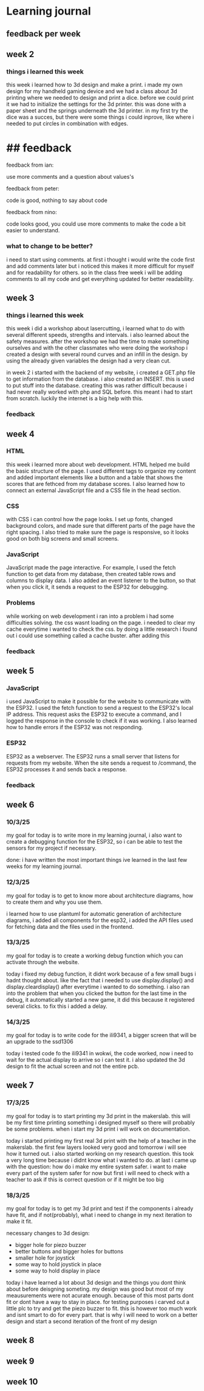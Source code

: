 # Learning journal

## feedback per week

## week 2

### things i learned this week
this week i learned how to 3d design and make a print. i made my own design for my handheld gaming device and we had a class about 3d printing where we needed to design and print a dice. before we could print it we had to initialize the settings for the 3d printer. this was done with a paper sheet and the springs underneath the 3d printer.
in my first try the dice was a succes, but there were some things i could inprove, like where i needed to put circles in combination with edges.

# ## feedback
feedback from ian: 

use more comments and a question about values's

feedback from peter:

code is good, nothing to say about code

feedback from nino:

code looks good, you could use more comments to make the code a bit easier to understand.

### what to change to be better?
i need to start using comments. at first i thought i would write the code first and add comments later but i noticed this makes it more difficult for myself and for readability for others. so in the class free week i will be adding comments to all my code and get everything updated for better readability.

## week 3

### things i learned this week
this week i did a workshop about lasercutting, i learned what to do with several different speeds, strengths and intervals. i also learned about the safety measures. after the workshop we had the time to make something ourselves and with the other classmates who were doing the workshop i created a design with several round curves and an infill in the design. by using the already given variables the design had a very clean cut.

in week 2 i started with the backend of my website, i created a GET.php file to get information from the database. i also created an INSERT. this is used to put stuff into the database. creating this was rather difficult because i had never really worked with php and SQL before. this meant i had to start from scratch. luckily the internet is a big help with this.

### feedback

## week 4

### HTML
this week i learned more about web development. HTML helped me build the basic structure of the page. I used different tags to organize my content and added important elements like a button and a table that shows the scores that are fethced from my database scores. I also learned how to connect an external JavaScript file and a CSS file in the head section. 

### CSS
with CSS i can control how the page looks. I set up fonts, changed background colors, and made sure that different parts of the page have the right spacing. I also tried to make sure the page is responsive, so it looks good on both big screens and small screens.

### JavaScript
JavaScript made the page interactive. For example, I used the fetch function to get data from my database, then created table rows and columns to display data. I also added an event listener to the button, so that when you click it, it sends a request to the ESP32 for debugging.

### Problems
while working on web development i ran into a problem i had some difficulties solving. the css wasnt loading on the page. i needed to clear my cache everytime i wanted to check the css. by doing a little research i found out i could use something called a cache buster. after adding this 

### feedback

## week 5
### JavaScript
i used JavaScript to make it possible for the website to communicate with the ESP32. I used the fetch function to send a request to the ESP32's local IP address. This request asks the ESP32 to execute a command, and I logged the response in the console to check if it was working. I also learned how to handle errors if the ESP32 was not responding.

### ESP32
ESP32 as a webserver. The ESP32 runs a small server that listens for requests from my website. When the site sends a request to /command, the ESP32 processes it and sends back a response.

### feedback

## week 6
### 10/3/25
my goal for today is to write more in my learning journal, i also want to create a debugging function for the ESP32, so i can be able to test the sensors for my project if necessary.

done: i have written the most important things ive learned in the last few weeks for my learning journal. 

### 12/3/25
my goal for today is to get to know more about architecture diagrams, how to create them and why you use them.

i learned how to use plantuml for automatic generation of architecture diagrams, i added all components for the esp32, i added the API files used for fetching data and the files used in the frontend. 

### 13/3/25
my goal for today is to create a working debug function which you can activate through the website.

today i fixed my debug function, it didnt work because of a few small bugs i hadnt thought about. like the fact that i needed to use display.display() and 
display.cleardisplay() after everytime i wanted to do something. i also ran into the problem that when you clicked the button for the last time in the debug, it automatically started a new game, it did this because it registered several clicks. to fix this i added a delay.

### 14/3/25
my goal for today is to write code for the ili9341, a bigger screen that will be an upgrade to the ssd1306

today i tested code fo the ili9341 in wokwi, the code worked, now i need to wait for the actual display to arrive so i can test it. i also updated the 3d design to fit the actual screen and not the entire pcb. 
## week 7
### 17/3/25
my goal for today is to start printing my 3d print in the makerslab. this will be my first time printing something i designed myself so there will probably be some problems. when i start my 3d print i will work on documentation.

today i started printing my first real 3d print with the help of a teacher in the makerslab. the first few layers looked very good and tomorrow i will see how it turned out. i also started working on my research question. this took a very long time because i didnt know what i wanted to do. at last i came up with the question: how do i make my entire system safer. i want to make every part of the system safer for now but first i will need to check with a teacher to ask if this is correct question or if it might be too big

### 18/3/25
my goal for today is to get my 3d print and test if the components i already have fit, and if not(probably), what i need to change in my next iteration to make it fit.

necessary changes to 3d design:
- bigger hole for piezo buzzer
- better buttons and bigger holes for buttons
- smaller hole for joystick
- some way to hold joystick in place
- some way to hold display in place

today i have learned a lot about 3d design and the things you dont think about before deisgning someting. my design was good but most of my meausurements were not acurate enough. because of this most parts dont fit or dont have a way to stay in place. for testing purposes i carved out a little plc to try and get the piezo buzzer to fit. this is however too much work and isnt smart to do for every part. that is why i will need to work on a better design and start a second iteration of the front of my design 
## week 8

## week 9

## week 10